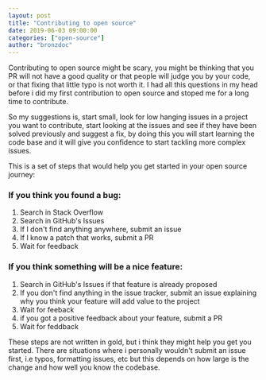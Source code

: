 ```yaml
---
layout: post
title: "Contributing to open source"
date: 2019-06-03 09:00:00
categories: ["open-source"]
author: "bronzdoc"
---
```


Contributing to open source might be scary, you might be thinking that you PR will not have a good quality or that people will judge you by your code, or that fixing that little typo is not worth it. I had all this questions in my head before i did my first contribution to open source and stoped me for a long time to contribute.

So my suggestions is, start small, look for low hanging issues in a project you want to contribute, start looking at the issues and see if they have been solved previously and suggest a fix, by doing this you will start learning the code base and it will give you confidence to start tackling more complex issues.

This is a set of steps that would help you get started in your open source journey:

### If you think you found a bug:
1. Search in Stack Overflow
2. Search in GitHub's Issues
3. If I don't find anything anywhere, submit an issue
4. If I know a patch that works, submit a PR
5. Wait for feedback

### If you think something will be a nice feature:
1. Search in GitHub's Issues if that feature is already proposed
2. If you don't find anything in the issue tracker, submit an issue explaining why you think your feature will add value to the project
3. Wait for feeback
4. if you got a positive feedback about your feature, submit a PR
5. Wait for feddback


These steps are not written in gold, but i think they might help you get you started.
There are situations where i personally wouldn't submit an issue first, i.e typos, formatting issues, etc
but this depends on how large is the change and how well you know the codebase.
